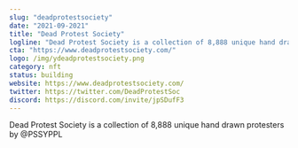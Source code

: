 ```yaml
---
slug: "deadprotestsociety"
date: "2021-09-2021"
title: "Dead Protest Society"
logline: "Dead Protest Society is a collection of 8,888 unique hand drawn protesters by @PSSYPPL"
cta: "https://www.deadprotestsociety.com/"
logo: /img/ydeadprotestsociety.png
category: nft
status: building
website: https://www.deadprotestsociety.com/
twitter: https://twitter.com/DeadProtestSoc
discord: https://discord.com/invite/jpSDufF3
---
```


Dead Protest Society is a collection of 8,888 unique hand drawn protesters by @PSSYPPL